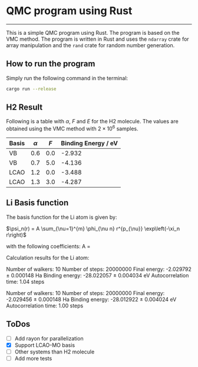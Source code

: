 # QMC program using Rust

---
This is a simple QMC program using Rust. The program is based on the VMC method. The program is written in Rust and uses the `ndarray` crate for array manipulation and the `rand` crate for random number generation.


## How to run the program
Simply run the following command in the terminal:
``` bash
cargo run --release
```

## H2 Result
Following is a table with $\alpha$, $F$ and $E$ for the H2 molecule. 
The values are obtained using the VMC method with $2\times10^6$ samples.

| Basis | $\alpha$ | $F$ | Binding Energy / eV |
|-------|----------|-----|---------------------|
| VB    | 0.6      | 0.0 | -2.932              |
| VB    | 0.7      | 5.0 | -4.136              |
| LCAO  | 1.2      | 0.0 | -3.488              |
| LCAO  | 1.3      | 3.0 | -4.287              |

## Li Basis function
The basis function for the Li atom is given by:

$\psi_n(r) = A \sum_{\nu=1}^{m} \phi_{\nu n} r^{p_{\nu}} \exp\left(-\xi_n r\right)$

with the following coefficients:
A = 

Calculation results for the Li atom:

Number of walkers: 10
Number of steps: 20000000
Final energy: -2.029792 ± 0.000148 Ha
Binding energy: -28.022057 ± 0.004034 eV
Autocorrelation time: 1.04 steps

Number of walkers: 10
Number of steps: 20000000
Final energy: -2.029456 ± 0.000148 Ha
Binding energy: -28.012922 ± 0.004024 eV
Autocorrelation time: 1.00 steps


## ToDos

- [ ] Add rayon for parallelization
- [x] Support LCAO-MO basis
- [ ] Other systems than H2 molecule
- [ ] Add more tests